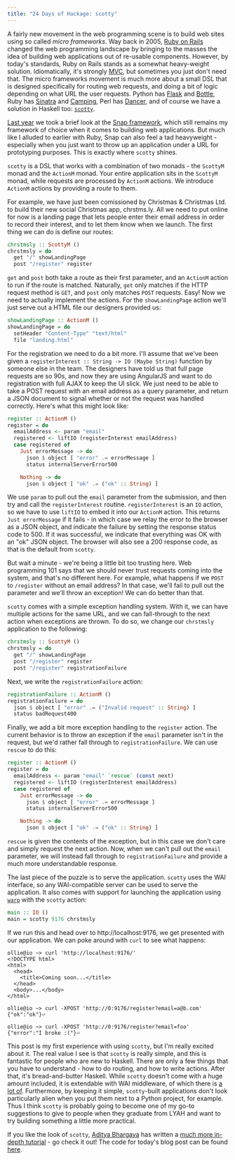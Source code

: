 ```yaml
---
title: "24 Days of Hackage: scotty"
---
```


A fairly new movement in the web programming scene is to build web sites using
so called *micro frameworks*. Way back in 2005,
[Ruby on Rails](http://rubyonrails.org) changed the web programming landscape by
bringing to the masses the idea of building web applications out of re-usable
components. However, by today's standards, Ruby on Rails stands as a somewhat
heavy-weight solution. Idiomatically, it's strongly
[MVC](http://en.wikipedia.org/wiki/Model%E2%80%93view%E2%80%93controller), but
sometimes you just don't need that. The micro frameworks movement is much more
about a small DSL that is designed specifically for routing web requests, and
doing a bit of logic depending on what URL the user requests. Python has
[Flask](http://flask.pocoo.org/) and [Bottle](http://bottlepy.org/docs/dev/),
Ruby has [Sinatra](http://www.sinatrarb.com/) and [Camping](http://camping.io/),
Perl has [Dancer](http://www.perldancer.org/), and of course we have a solution
in Haskell too: [`scotty`](http://hackage.haskell.org/package/scotty).

[Last year](/posts/2012-12-19-24-days-of-hackage-snap.html) we took a brief look
at the [Snap framework](http://snapframework.com), which still remains my framework
of choice when it comes to building web applications. But much like I alluded to
earlier with Ruby, Snap can also feel a tad heavyweight - especially when you
just want to throw up an application under a URL for prototyping purposes. This
is exactly where `scotty` shines.

`scotty` is a DSL that works with a combination of two monads - the `ScottyM`
monad and the `ActionM` monad. Your entire application sits in the `ScottyM`
monad, while requests are processed by `ActionM` actions. We introduce `ActionM`
actions by providing a *route* to them.

For example, we have just been comissioned by Christmas & Christmas
Ltd. to build their new social Christmas app, chrstms.ly. All we need to put
online for now is a landing page that lets people enter their email address in
order to record their interest, and to let them know when we launch. The first thing
we can do is define our routes:

```haskell
chrstmsly :: ScottyM ()
chrstmsly = do
  get "/" showLandingPage
  post "/register" register
```

`get` and `post` both take a route as their first parameter, and an `ActionM`
action to run if the route is matched. Naturally, `get` only matches if the HTTP
request method is `GET`, and `post` only matches `POST` requests. Easy! Now we
need to actually implement the actions. For the `showLandingPage` action we'll
just serve out a HTML file our designers provided us:

```haskell
showLandingPage :: ActionM ()
showLandingPage = do
  setHeader "Content-Type" "text/html"
  file "landing.html"
```

For the registration we need to do a bit more. I'll assume that we've been given
a `registerInterest :: String -> IO (Maybe String)` function by someone else in the
team. The designers have told us that full page requests are so 90s, and now
they are using AngularJS and want to do registration with full AJAX to keep the
UI slick. We just need to be able to take a POST request with an email address
as a query parameter, and return a JSON document to signal whether or not the
request was handled correctly. Here's what this might look like:

```haskell
register :: ActionM ()
register = do
  emailAddress <- param "email"
  registered <- liftIO (registerInterest emailAddress)
  case registered of
    Just errorMessage -> do
      json $ object [ "error" .= errorMessage ]
      status internalServerError500

    Nothing -> do
      json $ object [ "ok" .= ("ok" :: String) ]
```

We use `param` to pull out the `email` parameter from the submission, and then
try and call the `registerInterest` routine. `registerInterest` is an `IO`
action, so we have to use `liftIO` to embed it into our `ActionM` action. This
returns `Just errorMessage` if it fails - in which case we relay the error to
the browser as a JSON object, and indicate the failure by setting the response
status code to 500. If it was successful, we indicate that everything was OK
with an "ok" JSON object. The browser will also see a 200 response code, as that
is the default from `scotty`.

But wait a minute - we're being a little bit too trusting here. Web programming
101 says that we should never trust requests coming into the system, and that's
no different here. For example, what happens if we `POST` to `/register` without
an email address? In that case, we'll fail to pull out the parameter and
we'll throw an exception! We can do better than that.

`scotty` comes with a simple exception handling system. With it, we can have
multiple actions for the same URL, and we can fall-through to the next action
when exceptions are thrown. To do so, we change our `chrstmsly` application to
the following:

```haskell
chrstmsly :: ScottyM ()
chrstmsly = do
  get "/" showLandingPage
  post "/register" register
  post "/register" registrationFailure
```

Next, we write the `registrationFailure` action:

```haskell
registrationFailure :: ActionM ()
registrationFailure = do
  json $ object [ "error" .= ("Invalid request" :: String) ]
  status badRequest400
```

Finally, we add a bit more exception handling to the `register` action. The
current behavior is to throw an exception if the `email` parameter isn't in the
request, but we'd rather fall through to `registrationFailure`. We can use
`rescue` to do this:


```haskell
register :: ActionM ()
register = do
  emailAddress <- param "email" `rescue` (const next)
  registered <- liftIO (registerInterest emailAddress)
  case registered of
    Just errorMessage -> do
      json $ object [ "error" .= errorMessage ]
      status internalServerError500

    Nothing -> do
      json $ object [ "ok" .= ("ok" :: String) ]
```

`rescue` is given the contents of the exception, but in this case we don't care
and simply request the next action. Now, when we can't pull out the `email`
parameter, we will instead fall through to `registrationFailure` and provide a
much more understandable response.

The last piece of the puzzle is to serve the application. `scotty` uses the WAI
interface, so any WAI-compatible server can be used to serve the
application. It also comes with support for launching the application using
[`warp`](http://hackage.haskell.org/package/warp) with the `scotty` action:

```haskell
main :: IO ()
main = scotty 9176 chrstmsly
```

If we run this and head over to http://localhost:9176, we get presented with our
application. We can poke around with `curl` to see what happens:

```
ollie@io ~> curl 'http://localhost:9176/'
<!DOCTYPE html>
<html>
  <head>
    <title>Coming soon...</title>
  </head>
  <body>...</body>
</html>

ollie@io ~> curl -XPOST 'http://0:9176/register?email=a@b.com'
{"ok":"ok"}⏎

ollie@io ~> curl -XPOST 'http://0:9176/register?email=foo'
{"error":"I broke :("}⏎
```

This post is my first experience with using `scotty`, but I'm really excited
about it. The real value I see is that `scotty` is really simple, and this is
fantastic for people who are new to Haskell. There are only a few things that
you have to understand - how to do routing, and how to write actions. After
that, it's bread-and-butter Haskell. While `scotty` doesn't come with a huge
amount included, it is extendable with WAI middleware, of which there is
[a lot of](http://hackage.haskell.org/packages/search?terms=wai). Furthermore,
by keeping it simple, `scotty`-built applications don't look particularly
alien when you put them next to a Python project, for example. Thus I think
`scotty` is probably going to become one of my go-to suggestions to give to
people when they graduate from LYAH and want to try building something a little
more practical.

If you like the look of `scotty`, [Aditya Bhargava](http://adit.io) has written
a
[much more in-depth tutorial](http://adit.io/posts/2013-04-15-making-a-website-with-haskell.html) -
go check it out! The code for today's blog post can be found
[here](https://github.com/ocharles/blog/blob/master/code/2013-12-05-scotty.hs).
